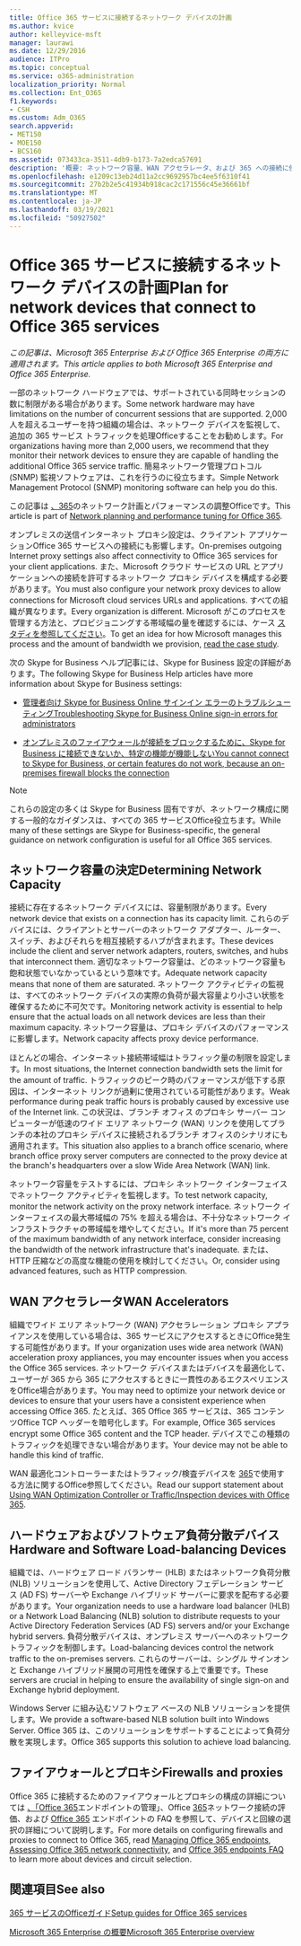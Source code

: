 ```yaml
---
title: Office 365 サービスに接続するネットワーク デバイスの計画
ms.author: kvice
author: kelleyvice-msft
manager: laurawi
ms.date: 12/29/2016
audience: ITPro
ms.topic: conceptual
ms.service: o365-administration
localization_priority: Normal
ms.collection: Ent_O365
f1.keywords:
- CSH
ms.custom: Adm_O365
search.appverid:
- MET150
- MOE150
- BCS160
ms.assetid: 073433ca-3511-4db9-b173-7a2edca57691
description: '概要: ネットワーク容量、WAN アクセラレータ、および 365 への接続に使用される負荷分散デバイスに関する考慮事項Officeします。'
ms.openlocfilehash: e1209c13eb24d11a2cc9692957bc4ee5f6310f41
ms.sourcegitcommit: 27b2b2e5c41934b918cac2c171556c45e36661bf
ms.translationtype: MT
ms.contentlocale: ja-JP
ms.lasthandoff: 03/19/2021
ms.locfileid: "50927502"
---
```

# <a name="plan-for-network-devices-that-connect-to-office-365-services"></a><span data-ttu-id="ec2ca-103">Office 365 サービスに接続するネットワーク デバイスの計画</span><span class="sxs-lookup"><span data-stu-id="ec2ca-103">Plan for network devices that connect to Office 365 services</span></span>

<span data-ttu-id="ec2ca-104">*この記事は、Microsoft 365 Enterprise および Office 365 Enterprise の両方に適用されます。*</span><span class="sxs-lookup"><span data-stu-id="ec2ca-104">*This article applies to both Microsoft 365 Enterprise and Office 365 Enterprise.*</span></span>
  
<span data-ttu-id="ec2ca-105">一部のネットワーク ハードウェアでは、サポートされている同時セッションの数に制限がある場合があります。</span><span class="sxs-lookup"><span data-stu-id="ec2ca-105">Some network hardware may have limitations on the number of concurrent sessions that are supported.</span></span> <span data-ttu-id="ec2ca-106">2,000 人を超えるユーザーを持つ組織の場合は、ネットワーク デバイスを監視して、追加の 365 サービス トラフィックを処理Officeすることをお勧めします。</span><span class="sxs-lookup"><span data-stu-id="ec2ca-106">For organizations having more than 2,000 users, we recommend that they monitor their network devices to ensure they are capable of handling the additional Office 365 service traffic.</span></span> <span data-ttu-id="ec2ca-107">簡易ネットワーク管理プロトコル (SNMP) 監視ソフトウェアは、これを行うのに役立ちます。</span><span class="sxs-lookup"><span data-stu-id="ec2ca-107">Simple Network Management Protocol (SNMP) monitoring software can help you do this.</span></span>

<span data-ttu-id="ec2ca-108">この記事は [、365](./network-planning-and-performance.md)のネットワーク計画とパフォーマンスの調整Officeです。</span><span class="sxs-lookup"><span data-stu-id="ec2ca-108">This article is part of [Network planning and performance tuning for Office 365](./network-planning-and-performance.md).</span></span>

<span data-ttu-id="ec2ca-109">オンプレミスの送信インターネット プロキシ設定は、クライアント アプリケーションOffice 365 サービスへの接続にも影響します。</span><span class="sxs-lookup"><span data-stu-id="ec2ca-109">On-premises outgoing Internet proxy settings also affect connectivity to Office 365 services for your client applications.</span></span> <span data-ttu-id="ec2ca-110">また、Microsoft クラウド サービスの URL とアプリケーションへの接続を許可するネットワーク プロキシ デバイスを構成する必要があります。</span><span class="sxs-lookup"><span data-stu-id="ec2ca-110">You must also configure your network proxy devices to allow connections for Microsoft cloud services URLs and applications.</span></span> <span data-ttu-id="ec2ca-111">すべての組織が異なります。</span><span class="sxs-lookup"><span data-stu-id="ec2ca-111">Every organization is different.</span></span> <span data-ttu-id="ec2ca-112">Microsoft がこのプロセスを管理する方法と、プロビジョニングする帯域幅の量を確認するには、ケース [スタディを参照してください](https://www.microsoft.com/itshowcase/Article/Content/631/Optimizing-network-performance-for-Microsoft-Office-365)。</span><span class="sxs-lookup"><span data-stu-id="ec2ca-112">To get an idea for how Microsoft manages this process and the amount of bandwidth we provision, [read the case study](https://www.microsoft.com/itshowcase/Article/Content/631/Optimizing-network-performance-for-Microsoft-Office-365).</span></span>
  
<span data-ttu-id="ec2ca-113">次の Skype for Business ヘルプ記事には、Skype for Business 設定の詳細があります。</span><span class="sxs-lookup"><span data-stu-id="ec2ca-113">The following Skype for Business Help articles have more information about Skype for Business settings:</span></span>
  
- [<span data-ttu-id="ec2ca-114">管理者向け Skype for Business Online サインイン エラーのトラブルシューティング</span><span class="sxs-lookup"><span data-stu-id="ec2ca-114">Troubleshooting Skype for Business Online sign-in errors for administrators</span></span>](/skypeforbusiness/set-up-skype-for-business-online/troubleshooting-sign-in-errors-for-admins)

- [<span data-ttu-id="ec2ca-115">オンプレミスのファイアウォールが接続をブロックするために、Skype for Business に接続できないか、特定の機能が機能しない</span><span class="sxs-lookup"><span data-stu-id="ec2ca-115">You cannot connect to Skype for Business, or certain features do not work, because an on-premises firewall blocks the connection</span></span>](https://go.microsoft.com/fwlink/p/?LinkID=243625)

> [!NOTE]
> <span data-ttu-id="ec2ca-116">これらの設定の多くは Skype for Business 固有ですが、ネットワーク構成に関する一般的なガイダンスは、すべての 365 サービスOffice役立ちます。</span><span class="sxs-lookup"><span data-stu-id="ec2ca-116">While many of these settings are Skype for Business-specific, the general guidance on network configuration is useful for all Office 365 services.</span></span>
  
## <a name="determining-network-capacity"></a><span data-ttu-id="ec2ca-117">ネットワーク容量の決定</span><span class="sxs-lookup"><span data-stu-id="ec2ca-117">Determining Network Capacity</span></span>

<span data-ttu-id="ec2ca-118">接続に存在するネットワーク デバイスには、容量制限があります。</span><span class="sxs-lookup"><span data-stu-id="ec2ca-118">Every network device that exists on a connection has its capacity limit.</span></span> <span data-ttu-id="ec2ca-119">これらのデバイスには、クライアントとサーバーのネットワーク アダプター、ルーター、スイッチ、およびそれらを相互接続するハブが含まれます。</span><span class="sxs-lookup"><span data-stu-id="ec2ca-119">These devices include the client and server network adapters, routers, switches, and hubs that interconnect them.</span></span> <span data-ttu-id="ec2ca-120">適切なネットワーク容量は、どのネットワーク容量も飽和状態でいなかっているという意味です。</span><span class="sxs-lookup"><span data-stu-id="ec2ca-120">Adequate network capacity means that none of them are saturated.</span></span> <span data-ttu-id="ec2ca-121">ネットワーク アクティビティの監視は、すべてのネットワーク デバイスの実際の負荷が最大容量より小さい状態を確保するために不可欠です。</span><span class="sxs-lookup"><span data-stu-id="ec2ca-121">Monitoring network activity is essential to help ensure that the actual loads on all network devices are less than their maximum capacity.</span></span> <span data-ttu-id="ec2ca-122">ネットワーク容量は、プロキシ デバイスのパフォーマンスに影響します。</span><span class="sxs-lookup"><span data-stu-id="ec2ca-122">Network capacity affects proxy device performance.</span></span>
  
<span data-ttu-id="ec2ca-123">ほとんどの場合、インターネット接続帯域幅はトラフィック量の制限を設定します。</span><span class="sxs-lookup"><span data-stu-id="ec2ca-123">In most situations, the Internet connection bandwidth sets the limit for the amount of traffic.</span></span> <span data-ttu-id="ec2ca-124">トラフィックのピーク時のパフォーマンスが低下する原因は、インターネット リンクが過剰に使用されている可能性があります。</span><span class="sxs-lookup"><span data-stu-id="ec2ca-124">Weak performance during peak traffic hours is probably caused by excessive use of the Internet link.</span></span> <span data-ttu-id="ec2ca-125">この状況は、ブランチ オフィス のプロキシ サーバー コンピューターが低速のワイド エリア ネットワーク (WAN) リンクを使用してブランチの本社のプロキシ デバイスに接続されるブランチ オフィスのシナリオにも適用されます。</span><span class="sxs-lookup"><span data-stu-id="ec2ca-125">This situation also applies to a branch office scenario, where branch office proxy server computers are connected to the proxy device at the branch's headquarters over a slow Wide Area Network (WAN) link.</span></span>
  
<span data-ttu-id="ec2ca-126">ネットワーク容量をテストするには、プロキシ ネットワーク インターフェイスでネットワーク アクティビティを監視します。</span><span class="sxs-lookup"><span data-stu-id="ec2ca-126">To test network capacity, monitor the network activity on the proxy network interface.</span></span> <span data-ttu-id="ec2ca-127">ネットワーク インターフェイスの最大帯域幅の 75% を超える場合は、不十分なネットワーク インフラストラクチャの帯域幅を増やしてください。</span><span class="sxs-lookup"><span data-stu-id="ec2ca-127">If it's more than 75 percent of the maximum bandwidth of any network interface, consider increasing the bandwidth of the network infrastructure that's inadequate.</span></span> <span data-ttu-id="ec2ca-128">または、HTTP 圧縮などの高度な機能の使用を検討してください。</span><span class="sxs-lookup"><span data-stu-id="ec2ca-128">Or, consider using advanced features, such as HTTP compression.</span></span>
  
## <a name="wan-accelerators"></a><span data-ttu-id="ec2ca-129">WAN アクセラレータ</span><span class="sxs-lookup"><span data-stu-id="ec2ca-129">WAN Accelerators</span></span>

<span data-ttu-id="ec2ca-130">組織でワイド エリア ネットワーク (WAN) アクセラレーション プロキシ アプライアンスを使用している場合は、365 サービスにアクセスするときにOffice発生する可能性があります。</span><span class="sxs-lookup"><span data-stu-id="ec2ca-130">If your organization uses wide area network (WAN) acceleration proxy appliances, you may encounter issues when you access the Office 365 services.</span></span> <span data-ttu-id="ec2ca-131">ネットワーク デバイスまたはデバイスを最適化して、ユーザーが 365 から 365 にアクセスするときに一貫性のあるエクスペリエンスをOffice場合があります。</span><span class="sxs-lookup"><span data-stu-id="ec2ca-131">You may need to optimize your network device or devices to ensure that your users have a consistent experience when accessing Office 365.</span></span> <span data-ttu-id="ec2ca-132">たとえば、365 Office 365 サービスは、365 コンテンツOffice TCP ヘッダーを暗号化します。</span><span class="sxs-lookup"><span data-stu-id="ec2ca-132">For example, Office 365 services encrypt some Office 365 content and the TCP header.</span></span> <span data-ttu-id="ec2ca-133">デバイスでこの種類のトラフィックを処理できない場合があります。</span><span class="sxs-lookup"><span data-stu-id="ec2ca-133">Your device may not be able to handle this kind of traffic.</span></span>
  
<span data-ttu-id="ec2ca-134">WAN 最適化コントローラーまたはトラフィック/検査デバイスを [365](https://support.microsoft.com/kb/2690045)で使用する方法に関するOffice参照してください。</span><span class="sxs-lookup"><span data-stu-id="ec2ca-134">Read our support statement about [Using WAN Optimization Controller or Traffic/Inspection devices with Office 365](https://support.microsoft.com/kb/2690045).</span></span>
  
## <a name="hardware-and-software-load-balancing-devices"></a><span data-ttu-id="ec2ca-135">ハードウェアおよびソフトウェア負荷分散デバイス</span><span class="sxs-lookup"><span data-stu-id="ec2ca-135">Hardware and Software Load-balancing Devices</span></span>

<span data-ttu-id="ec2ca-136">組織では、ハードウェア ロード バランサー (HLB) またはネットワーク負荷分散 (NLB) ソリューションを使用して、Active Directory フェデレーション サービス (AD FS) サーバーや Exchange ハイブリッド サーバーに要求を配布する必要があります。</span><span class="sxs-lookup"><span data-stu-id="ec2ca-136">Your organization needs to use a hardware load balancer (HLB) or a Network Load Balancing (NLB) solution to distribute requests to your Active Directory Federation Services (AD FS) servers and/or your Exchange hybrid servers.</span></span> <span data-ttu-id="ec2ca-137">負荷分散デバイスは、オンプレミス サーバーへのネットワーク トラフィックを制御します。</span><span class="sxs-lookup"><span data-stu-id="ec2ca-137">Load-balancing devices control the network traffic to the on-premises servers.</span></span> <span data-ttu-id="ec2ca-138">これらのサーバーは、シングル サインオンと Exchange ハイブリッド展開の可用性を確保する上で重要です。</span><span class="sxs-lookup"><span data-stu-id="ec2ca-138">These servers are crucial in helping to ensure the availability of single sign-on and Exchange hybrid deployment.</span></span>
  
<span data-ttu-id="ec2ca-139">Windows Server に組み込むソフトウェア ベースの NLB ソリューションを提供します。</span><span class="sxs-lookup"><span data-stu-id="ec2ca-139">We provide a software-based NLB solution built into Windows Server.</span></span> <span data-ttu-id="ec2ca-140">Office 365 は、このソリューションをサポートすることによって負荷分散を実現します。</span><span class="sxs-lookup"><span data-stu-id="ec2ca-140">Office 365 supports this solution to achieve load balancing.</span></span>
  
## <a name="firewalls-and-proxies"></a><span data-ttu-id="ec2ca-141">ファイアウォールとプロキシ</span><span class="sxs-lookup"><span data-stu-id="ec2ca-141">Firewalls and proxies</span></span>

<span data-ttu-id="ec2ca-142">Office 365 に接続するためのファイアウォールとプロキシの構成の詳細については [、「Office 365](https://support.office.com/article/99cab9d4-ef59-4207-9f2b-3728eb46bf9a)エンドポイントの管理」、Office [365](assessing-network-connectivity.md)ネットワーク接続の評価、および [Office 365](https://support.office.com/article/d4088321-1c89-4b96-9c99-54c75cae2e6d) エンドポイントの FAQ を参照して、デバイスと回線の選択の詳細について説明します。</span><span class="sxs-lookup"><span data-stu-id="ec2ca-142">For more details on configuring firewalls and proxies to connect to Office 365, read [Managing Office 365 endpoints](https://support.office.com/article/99cab9d4-ef59-4207-9f2b-3728eb46bf9a), [Assessing Office 365 network connectivity](assessing-network-connectivity.md), and [Office 365 endpoints FAQ](https://support.office.com/article/d4088321-1c89-4b96-9c99-54c75cae2e6d) to learn more about devices and circuit selection.</span></span>
  
## <a name="see-also"></a><span data-ttu-id="ec2ca-143">関連項目</span><span class="sxs-lookup"><span data-stu-id="ec2ca-143">See also</span></span>

[<span data-ttu-id="ec2ca-144">365 サービスのOfficeガイド</span><span class="sxs-lookup"><span data-stu-id="ec2ca-144">Setup guides for Office 365 services</span></span>](setup-guides-for-microsoft-365.md)

[<span data-ttu-id="ec2ca-145">Microsoft 365 Enterprise の概要</span><span class="sxs-lookup"><span data-stu-id="ec2ca-145">Microsoft 365 Enterprise overview</span></span>](microsoft-365-overview.md)